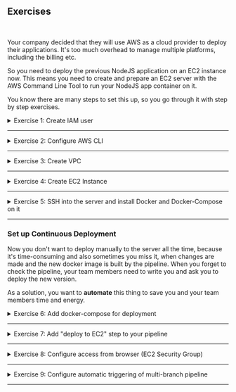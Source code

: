 ## Exercises
<br />

Your company decided that they will use AWS as a cloud provider to deploy their applications. It's too much overhead to manage multiple platforms, including the billing etc.

So you need to deploy the previous NodeJS application on an EC2 instance now. This means you need to create and prepare an EC2 server with the AWS Command Line Tool to run your NodeJS app container on it.

You know there are many steps to set this up, so you go through it with step by step exercises.

<details>
<summary>Exercise 1: Create IAM user</summary>
<br />

**Tasks:**

First of all, you need an IAM user with correct permissions to execute the tasks below.
- Create a new IAM user "your name" with "devops" user-group
- Give the "devops" group all needed permissions to execute the tasks below - with login and CLI credentials

Note: Do that using the AWS UI with Admin User

**Steps to solve the tasks:**

**Step 1:** Create a new user
- Open the browser and navigate to the [AWS Login Page](https://eu-north-1.signin.aws.amazon.com). Login as root user or, if already available, as admin user.
- Open the "Services" dialog (link on the top left), click the filter "All services" and select "Security, Identity & Compliance" > "IAM" > "Access Management" > "Users".
- Press the "Add users" button and enter the username 'fesi'.
- Check the optional "Provide user access to the AWS Management Console" checkbox. Select the radio buttons "I want to create an IAM user" and "Autogenerated password". Check "Users must create a new password at next sign-in" as recommended. Press the "Next" button.
- Choose "Add user to group" and press the "Create group" button in the section below.
- Enter the usergroup name 'devops'.
- Enter 'EC2Full' in the search field of the "Permissions policies" section below and select the permission "AmazonEC2FullAccess".
- Enter 'VPCFull' in the search field of the "Permissions policies" section below and select the permission "AmazonVPCFullAccess".
- Press the "Create user group" button at the bottom.
- Check the new "devops" user group in the "User groups" section and press the "Next" button.
- On the "Review and create" page press "Create user".
- Download the .csv file containing the login URL and credentials by pressing the "Download .csv file" button.

**Step 2:** Change password
- Logout as root/admin user.
- Login again as the new 'fesi' user. The sign-in URL and the initial password can be found in the downloaded .csv file.
- Change the initial password.
- Logout.

**Step 3:** Generate a secret access key
- Login again as root / admin.
- Go to the users list, click on the new 'fesi' user
- Select the "Security credentials" tab, scroll down to "Access keys" and press the "Create access key" button.
- Select "Command line interface (CLI)" and check the "I understand the above recommendation and want to proceed to create an access key" checkbox.
- Press "Next". Press "Create access key".
- On the "Retrieve access keys" page press the "Download the .csv file" button.
- Press "Done".

</details>

******

<details>
<summary>Exercise 2: Configure AWS CLI</summary>
<br />

**Tasks:**

You want to use the AWS CLI for the following tasks. So, to be able to interact with the AWS account from the AWS Command Line tool you need to configure it correctly:
- Set credentials for that user for AWS CLI
- Configure correct region for your AWS CLI

**Steps to solve the tasks:**

**Step 1:** Configure AWS CLI
```sh
aws configure
  AWS Access Key ID [None]: ****************LRGA # downloaded when creating the secret access key for 'fesi' user
  AWS Secret Access Key [None]: ************PQHr # downloaded when creating the secret access key for 'fesi' user
  Default region name [None]: eu-central-1 # Frankfurt
  Default output format [None]: json
```

</details>

******

<details>
<summary>Exercise 3: Create VPC</summary>
<br />

**Tasks:**

You want to create the EC2 Instance in a dedicated VPC, instead of using the default one. So you:
- create a new VPC with 1 subnet and
- create a security group in the VPC that will allow you access on ssh port 22 and will allow browser access to your Node application (using the AWS CLI)

**Steps to solve the tasks:**\
**Step 1:** Create a new VPC with one subnet
```sh
# create VPC
aws ec2 create-vpc \
  --cidr-block 10.0.0.0/24 \
  --query Vpc.VpcId \
  --output text
# => vpc-0d6389f901133c5b2

# create subnet in the VPC
aws ec2 create-subnet \
  --vpc-id vpc-0d6389f901133c5b2 \
  --cidr-block 10.0.0.32/28 \
  --availability-zone eu-central-1a \
  --query Subnet.SubnetId \
  --output text
# => subnet-08b0b65a552e2347a

# subnets of non default VPCs do not automatically assign a public IP address when launching EC2 instances
# we modify the subnet accordingly (alternatively we can add the --associate-public-ip-address option to the
# 'aws ec2 run-instances' command)
aws ec2 modify-subnet-attribute \
  --map-public-ip-on-launch \
  --subnet-id subnet-08b0b65a552e2347a
```

**Step 2:** Make the subnet public
```sh
# create internet gateway
aws ec2 create-internet-gateway \
  --query InternetGateway.InternetGatewayId \
  --output text
# => igw-0ae928c4a3842e5d5

# attach internet gateway to VPC
aws ec2 attach-internet-gateway \
  --vpc-id vpc-0d6389f901133c5b2 \
  --internet-gateway-id igw-0ae928c4a3842e5d5

# create a custom route table for the VPC
aws ec2 create-route-table \
  --vpc-id vpc-0d6389f901133c5b2 \
  --query RouteTable.RouteTableId \
  --output text
# => rtb-097d90cafaabb0005

# create route rule for handling all traffic between internet & VPC
aws ec2 create-route \
  --route-table-id rtb-097d90cafaabb0005 \
  --destination-cidr-block 0.0.0.0/0 \
  --gateway-id igw-0ae928c4a3842e5d5

# associate subnet with the route table to allow internet traffic in the subnet as well
aws ec2 associate-route-table \
  --route-table-id rtb-097d90cafaabb0005 \
  --subnet-id subnet-08b0b65a552e2347a
```

**Step 3:** Create security group in the VPC to allow access on port 22
```sh
# create security group
aws ec2 create-security-group \
  --group-name ssh-access \
  --description "Security group for SSH access" \
  --vpc-id vpc-0d6389f901133c5b2 \
  --query GroupId \
  --output text
# => sg-0a6a9345d15c51f5e

# add incoming access on port 22 from my IP address to security group
aws ec2 authorize-security-group-ingress \
  --group-id sg-0a6a9345d15c51f5e \
  --protocol tcp \
  --port 22 \
  --cidr 31.10.151.3/32
```

</details>

******

<details>
<summary>Exercise 4: Create EC2 Instance</summary>
<br />

**Tasks:**

Once the VPC is created, you:
- Create an EC2 instance in that VPC
- with the security group you just created and ssh key file (using the AWS CLI)

**Steps to solve the tasks:**\
**Step 1:** Create an SSH key pair
```sh
# create key pair, save it locally in .pem file
aws ec2 create-key-pair \
  --key-name WebServerKeyPair \
  --query "KeyMaterial" \
  --output text > WebServerKeyPair.pem

# set stricter permission on on .pem file
chmod 400 WebServerKeyPair.pem
```

**Step 2:** Create an EC2 instance in our subnet
```sh
# create an EC2 instance with the above key, in our subnet and using the security group we created
aws ec2 run-instances \
  --image-id ami-0fa03365cde71e0ab \
  --count 1 \
  --instance-type t2.micro \
  --key-name WebServerKeyPair \
  --security-group-ids sg-0a6a9345d15c51f5e \
  --subnet-id subnet-08b0b65a552e2347a \
  --associate-public-ip-address \
  --query "Instances[].InstanceId" \
  --output text
# => i-0ff44d9f8f07fea75

# validate that EC2 instance is in a running state, and get its public ip address to connect via ssh
aws ec2 describe-instances \
  --instance-id i-0ff44d9f8f07fea75 \
  --query "Reservations[].Instances[].{State:State.Name,Address:PublicIpAddress}"
# => {
#        "State": "running",
#        "Address": "3.122.205.189"
#    }
```

</details>

******

<details>
<summary>Exercise 5: SSH into the server and install Docker and Docker-Compose on it</summary>
<br />

**Tasks:**

Once the EC2 instance is created successfully, you want to prepare the server to run Docker containers. So you:
- ssh into the server and
- install Docker and Docker-Compose on it to run the dockerized application later

**Steps to solve the tasks:**\
**Step 1:** SSH into EC2
```sh
ssh -i WebServerKeyPair.pem ec2-user@3.122.205.189
```

**Step 2:** Install Docker
```sh
# install Docker
sudo yum update -y
sudo yum install -y docker

# start docker service
sudo systemctl start docker 

# allow ec2-user to run docker commands without sudo by adding it to docker group
sudo usermod -aG docker ec2-user

# install docker compose
sudo curl -SL https://github.com/docker/compose/releases/download/v2.17.2/docker-compose-linux-x86_64 -o /usr/local/bin/docker-compose

sudo chmod +x /usr/local/bin/docker-compose

# test the installation
docker-compose --version
```

</details>

******

### Set up Continuous Deployment

Now you don't want to deploy manually to the server all the time, because it's time-consuming and also sometimes you miss it, when changes are made and the new docker image is built by the pipeline. When you forget to check the pipeline, your team members need to write you and ask you to deploy the new version.

As a solution, you want to **automate** this thing to save you and your team members time and energy.

<details>
<summary>Exercise 6: Add docker-compose for deployment</summary>
<br />

**Tasks:**

First:
- add docker-compose to your NodeJS application

The reason is you want to have the whole configuration for starting the docker container in a file, in case you need to make changes to that, instead of a plain docker command with parameters. Also, in case you add a database later.

Use repository: https://github.com/fsiegrist/devops-bootcamp-node-project

**Steps to solve the tasks:**\
**Step 1:** Add docker-compose.yaml\
Add a file called `docker-compose.yaml` with the following content to the root folder of the NodeJS project:
```sh
version: '3.9'
services:
    nodejs-app:
      image: fsiegrist/fesi-repo:devops-bootcamp-node-project-${IMAGE_TAG}
      ports:
        - 3000:3000
```

</details>

******

<details>
<summary>Exercise 7: Add "deploy to EC2" step to your pipeline</summary>
<br />

**Tasks:**

- Complete the pipeline of the exercises in the previous module 08 ("Build Automation & CI/CD with Jenkins") by adding a deployment step for your previous NodeJS project with docker-compose.

**Steps to solve the tasks:**\
**Step 1:** Create SSH credentials in Jenkins
- Login to the Jenkins management web console and install the "SSH Agent" plugin if it isn't already installed.
- Open "Dashboard" > "Manage Jenkins" > "Manage Credentials" and click on the domain "(global)" in the "Stores scoped to Jenkins" section.
- Press the "Add credentials" button.
- Select the kind "SSH Username with private key", enter the ID 'ec2-server-key', the username 'ec2-user', select "Private Key" > "Enter directly", press the "Add" button and paste the content of the `WebServerKeyPair.pem` file you downloaded from the EC2 server. (To copy the content on a mac without having to display it on the terminal, use `pbcopy < WebServerKeyPair.pem`.) Press the "Create" button.

**Step 2:** Open port 22 on EC2 server from Jenkins IP\
To allow Jenkins to ssh into the EC2 server, we have to add the IP address of the Jenkins host (64.225.104.226) to the firewall rule restricting access via port 22.
```sh
aws ec2 authorize-security-group-ingress \
  --group-id sg-0a6a9345d15c51f5e \
  --ip-permissions IpProtocol=tcp,FromPort=22,ToPort=22,IpRanges="[{CidrIp=64.225.104.226/32,Description='SSH access from Jenkins'}]"
```

**Step 3:** Login to Docker Hub\
To allow EC2 to pull a Docker image from our private repository on DockerHub, we have to login from EC2 to DockerHub once. This will create an entry in `/home/ec2-user/.docker/config.json` and keep the ec2-user logged in.
```sh
ssh -i WebServerKeyPair.pem ec2-user@3.122.205.189
docker login
  Username: fsiegrist
  Password: ***
  Login Succeeded
```

**Step 4:** Add deploy stage to Jenkinsfile\
Add the following snippets to the Jenkinsfile of the NodeJS project:
```groovy
pipeline {
    agent any

    parameters {
        booleanParam(name: 'deploy', defaultValue: false, description: 'Deploy the application on the EC2 server.') 
    }

    stages {
        ...
        stage('Build and Push Docker Image') {
            ...
        }
        stage('Deploy to EC2') {
            when {
                expression {
                    params.deploy
                }
            }
            steps {
                script {
                    echo 'deploying Docker image to EC2 server...'
                    
                    def dockerComposeCmd = "IMAGE_TAG=${IMAGE_VERSION} docker-compose up -d"
                    def ec2Instance = "ec2-user@3.122.205.189"

                    sshagent(['ec2-server-key']) {
                        sh "scp -o StrictHostKeyChecking=no docker-compose.yaml ${ec2Instance}:/home/ec2-user"
                        sh "ssh -o StrictHostKeyChecking=no ${ec2Instance} ${dockerComposeCmd}"
                    }
                }
            }
        }
        stage('Commit Version Update') {
            ...
        }
    }
}
```

Commit and push the changes to the repository. Switch to Jenkins and trigger the "node-project-pipeline". Trigger it a second time clicking on "Build with Parameters" and checking the "deploy" flag to include the new deploy stage.

Switch to the EC2 instance (ssh into it) and check with `docker ps` whether the nodejs-app container is running. 

</details>

******

<details>
<summary>Exercise 8: Configure access from browser (EC2 Security Group)</summary>
<br />

**Tasks:**

After executing the Jenkins pipeline successfully, the application is deployed, but you still can't access it from the browser. Again, you need to open the correct port on the server. For that you:
- Configure EC2 security group to access your application from browser (using AWS CLI)

**Steps to solve the tasks:**\
**Step 1:** Open port 3000 in security group to make app accessible from all IP addresses
```sh
aws ec2 authorize-security-group-ingress \
  --group-id sg-0a6a9345d15c51f5e \
  --protocol tcp \
  --port 3000 \
  --cidr 0.0.0.0/0
```

Now open a browser and navigate to [http://3.122.205.189:3000/](http://3.122.205.189:3000/) to see the application in action.

</details>

******

<details>
<summary>Exercise 9: Configure automatic triggering of multi-branch pipeline</summary>
<br />

**Tasks:**

Your team members are creating branches to add new features to the application or fix stuff, so you don't want to build and deploy all these half-done features or bug fixes. You want to build and deploy only the master branch. All other branches should only run tests. Add this logic to the Jenkinsfile.

- Add branch based logic to Jenkinsfile
- Add webhook to trigger pipeline automatically

**Steps to solve the tasks:**\
**Step 1:** Add branch based logic to Jenkinsfile\
Enhance the pipeline stages with a `when` expression evaluating the current branch:
```groovy
pipeline {
    agent any

    parameters {
        booleanParam(name: 'deploy', defaultValue: false, description: 'Deploy the application on the EC2 server.') 
    }

    stages {
        stage('Bump Version') {
            // only execute this stage for the master/main branch
            when {
                expression {
                    return env.GIT_BRANCH == "main"
                }
            }
            steps {
                script {
                    bumpNpmVersion('app', 'patch')
                }
            }
        }
        stage('Run Tests') {
            // run the tests for every branch
            steps {
                script {
                    runNpmTests('app')
                }
            }
        }
        stage('Build and Push Docker Image') {
            // only execute this stage for the master/main branch
            when {
                expression {
                    return env.GIT_BRANCH == "main"
                }
            }
            steps {
                buildAndPublishImage("fsiegrist/fesi-repo:devops-bootcamp-node-project-${IMAGE_VERSION}")
            }
        }
        stage('Deploy to EC2') {
            // only execute this stage for the master/main branch and if the respective flag is set
            when {
                expression {
                    return env.GIT_BRANCH == "main" && params.deploy
                }
            }
            steps {
                ...
            }
        }
        stage('Commit Version Update') {
            // only execute this stage for the master/main branch
            when {
                expression {
                    return env.GIT_BRANCH == "main"
                }
            }
            steps {
                ...
            }
        }
    }
}
```

**Step 2:** Add webhook to trigger pipeline automatically\
Since this is a simple pipeline project (not a multi-branch pipeline), we don't need a webhook. It is sufficient to do the following: Go to the Jenkins admin web console and open the pipeline project (`node-project-pipeline`), open the configuration and scroll down to the "Build Triggers" section. Check the "GitHub hook trigger for GITScm polling" checkbox and press the "Save" button.

</details>

******
